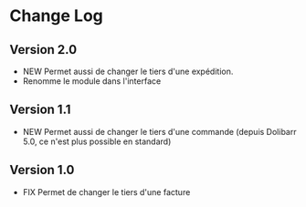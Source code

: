 # Change Log

## Version 2.0
 - NEW Permet aussi de changer le tiers d'une expédition.
 - Renomme le module dans l'interface

## Version 1.1
 - NEW Permet aussi de changer le tiers d'une commande
   (depuis Dolibarr 5.0, ce n'est plus possible en standard)

## Version 1.0
 - FIX Permet de changer le tiers d'une facture
